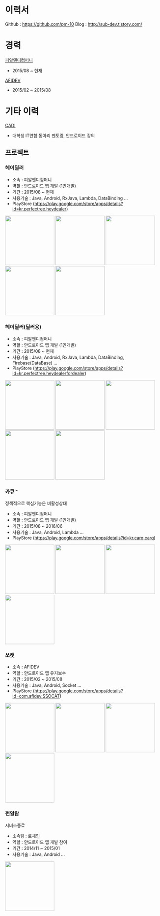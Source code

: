 # 이력서
Github : https://github.com/pm-10
Blog : http://sub-dev.tistory.com/

# 경력

[피알앤디컴퍼니](http://www.prnd.co.kr/)
- 2015/08 ~ 현재

[AFIDEV](http://www.afidev.com/)
- 2015/02 ~ 2015/08


# 기타 이력

[CADI](http://cafe.naver.com/teamcadi)
- 대학생 IT연합 동아리 멘토링, 안드로이드 강의


## 프로젝트

### 헤이딜러
- 소속 : 피알앤디컴퍼니
- 역할 : 안드로이드 앱 개발 (1인개발)
- 기간 : 2015/08 ~ 현재
- 사용기술 : Java, Android, RxJava, Lambda, DataBinding ...
- PlayStore (https://play.google.com/store/apps/details?id=kr.perfectree.heydealer)

<img src="images/heydealer_00.jpeg" width="160"/> <img src="images/heydealer_01.jpeg" width="160"/> <img src="images/heydealer_02.jpeg" width="160"/> <img src="images/heydealer_03.jpeg" width="160"/> <img src="images/heydealer_04.jpeg" width="160"/>

### 헤이딜러(딜러용)
- 소속 : 피알앤디컴퍼니
- 역할 : 안드로이드 앱 개발 (1인개발)
- 기간 : 2015/08 ~ 현재
- 사용기술 : Java, Android, RxJava, Lambda, DataBinding, Firebase(DataBase) ...
- PlayStore (https://play.google.com/store/apps/details?id=kr.perfectree.heydealerfordealer)

<img src="images/heydealer_for_dealer_00.jpeg" width="160"/> <img src="images/heydealer_for_dealer_01.jpeg" width="160"/> <img src="images/heydealer_for_dealer_02.jpeg" width="160"/> <img src="images/heydealer_for_dealer_03.jpeg" width="160"/> <img src="images/heydealer_for_dealer_04.jpeg" width="160"/>

### 카큐™
정책적으로 핵심기능은 비활성상태

- 소속 : 피알앤디컴퍼니
- 역할 : 안드로이드 앱 개발 (1인개발)
- 기간 : 2015/08 ~ 2016/06
- 사용기술 : Java, Android, Lambda ...
- PlayStore (https://play.google.com/store/apps/details?id=kr.carq.carq)


<img src="images/carq_01.jpeg" width="160"/> <img src="images/carq_02.jpeg" width="160"/> <img src="images/carq_03.jpeg" width="160"/> <img src="images/carq_04.jpeg" width="160"/>

### 쏘캣

- 소속 : AFIDEV
- 역할 : 안드로이드 앱 유지보수
- 기간 : 2015/02 ~ 2015/08
- 사용기술 : Java, Android, Socket ...
- PlayStore (https://play.google.com/store/apps/details?id=com.afidev.SSOCAT)

<img src="images/ssocat_01.jpeg" width="160"/> <img src="images/ssocat_02.jpeg" width="160"/> <img src="images/ssocat_03.jpeg" width="160"/> <img src="images/ssocat_04.jpeg" width="160"/>

### 쩐알람
서비스종료

- 소속팀 : 로체인
- 역할 : 안드로이드 앱 개발 참여
- 기간 : 2014/11 ~ 2015/01
- 사용기술 : Java, Android ...

<img src="images/alarm.jpeg" width="160"/>

